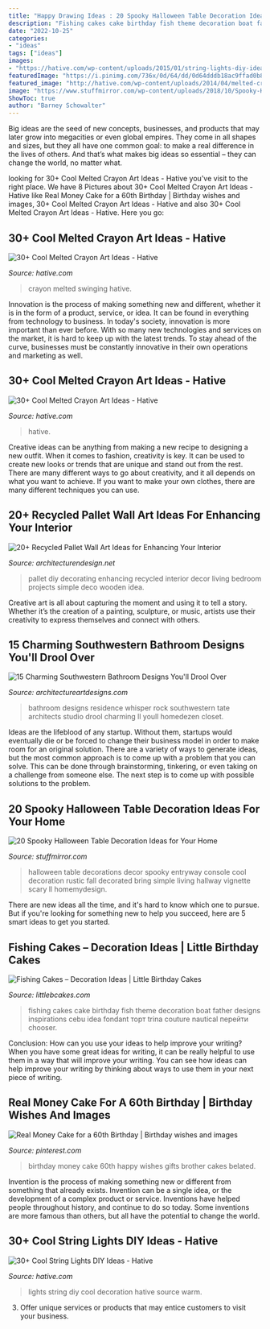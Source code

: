 ```yaml
---
title: "Happy Drawing Ideas : 20 Spooky Halloween Table Decoration Ideas For Your Home"
description: "Fishing cakes cake birthday fish theme decoration boat father designs inspirations cebu idea fondant торт trina couture nautical перейти chooser"
date: "2022-10-25"
categories:
- "ideas"
tags: ["ideas"]
images:
- "https://hative.com/wp-content/uploads/2015/01/string-lights-diy-ideas/29-string-lights-diy-ideas.jpg"
featuredImage: "https://i.pinimg.com/736x/0d/64/dd/0d64dddb18ac9ffad0b8ef50b4332f07.jpg"
featured_image: "http://hative.com/wp-content/uploads/2014/04/melted-crayon-art/10-gymnastics.jpg"
image: "https://www.stuffmirror.com/wp-content/uploads/2018/10/Spooky-Halloween-Table-Decorations14.jpg"
ShowToc: true
author: "Barney Schowalter"
---
```



Big ideas are the seed of new concepts, businesses, and products that may later grow into megacities or even global empires. They come in all shapes and sizes, but they all have one common goal: to make a real difference in the lives of others. And that’s what makes big ideas so essential – they can change the world, no matter what.

	

		
looking for 30+ Cool Melted Crayon Art Ideas - Hative you've visit to the right place. We have 8 Pictures about 30+ Cool Melted Crayon Art Ideas - Hative like Real Money Cake for a 60th Birthday | Birthday wishes and images, 30+ Cool Melted Crayon Art Ideas - Hative and also 30+ Cool Melted Crayon Art Ideas - Hative. Here you go:
		
    
## 30+ Cool Melted Crayon Art Ideas - Hative

<img loading=lazy src="http://hative.com/wp-content/uploads/2014/04/melted-crayon-art/16-girl-swinging.jpg" onerror="this.onerror=null;this.src='https://tse1.mm.bing.net/th?id=OIP.mtToqc8gxJVeDjf_11pDoAHaJ4&amp;pid=15.1';" alt="30+ Cool Melted Crayon Art Ideas - Hative">

_Source: hative.com_

>crayon melted swinging hative. 

	

Innovation is the process of making something new and different, whether it is in the form of a product, service, or idea. It can be found in everything from technology to business. In today's society, innovation is more important than ever before. With so many new technologies and services on the market, it is hard to keep up with the latest trends. To stay ahead of the curve, businesses must be constantly innovative in their own operations and marketing as well.

    
## 30+ Cool Melted Crayon Art Ideas - Hative

<img loading=lazy src="http://hative.com/wp-content/uploads/2014/04/melted-crayon-art/10-gymnastics.jpg" onerror="this.onerror=null;this.src='https://tse1.mm.bing.net/th?id=OIP.znXxIh5UvBw51Ktxt235XgHaJ4&amp;pid=15.1';" alt="30+ Cool Melted Crayon Art Ideas - Hative">

_Source: hative.com_

>hative. 

	

Creative ideas can be anything from making a new recipe to designing a new outfit. When it comes to fashion, creativity is key. It can be used to create new looks or trends that are unique and stand out from the rest. There are many different ways to go about creativity, and it all depends on what you want to achieve. If you want to make your own clothes, there are many different techniques you can use.

    
## 20+ Recycled Pallet Wall Art Ideas For Enhancing Your Interior

<img loading=lazy src="http://cdn.architecturendesign.net/wp-content/uploads/2015/06/AD-Pallet-Wall-Art-9.jpg" onerror="this.onerror=null;this.src='https://tse4.mm.bing.net/th?id=OIP.xZGMJb9Zy_pKMOJAJpu9VgHaLH&amp;pid=15.1';" alt="20+ Recycled Pallet Wall Art Ideas for Enhancing Your Interior">

_Source: architecturendesign.net_

>pallet diy decorating enhancing recycled interior decor living bedroom projects simple deco wooden idea. 

	

Creative art is all about capturing the moment and using it to tell a story. Whether it’s the creation of a painting, sculpture, or music, artists use their creativity to express themselves and connect with others.

    
## 15 Charming Southwestern Bathroom Designs You&#039;ll Drool Over

<img loading=lazy src="http://www.architectureartdesigns.com/wp-content/uploads/2019/05/15-Charming-Southwestern-Bathroom-Designs-Youll-Drool-Over-9.jpg" onerror="this.onerror=null;this.src='https://tse3.mm.bing.net/th?id=OIP.yNVo2B9cDq6fnoYRGLEoPQHaLJ&amp;pid=15.1';" alt="15 Charming Southwestern Bathroom Designs You&#039;ll Drool Over">

_Source: architectureartdesigns.com_

>bathroom designs residence whisper rock southwestern tate architects studio drool charming ll youll homedezen closet. 

	

Ideas are the lifeblood of any startup. Without them, startups would eventually die or be forced to change their business model in order to make room for an original solution. There are a variety of ways to generate ideas, but the most common approach is to come up with a problem that you can solve. This can be done through brainstorming, tinkering, or even taking on a challenge from someone else. The next step is to come up with possible solutions to the problem.

    
## 20 Spooky Halloween Table Decoration Ideas For Your Home

<img loading=lazy src="https://www.stuffmirror.com/wp-content/uploads/2018/10/Spooky-Halloween-Table-Decorations14.jpg" onerror="this.onerror=null;this.src='https://tse1.mm.bing.net/th?id=OIP.r0GEUrdluyVBlN1eR5mCnwHaLH&amp;pid=15.1';" alt="20 Spooky Halloween Table Decoration Ideas for Your Home">

_Source: stuffmirror.com_

>halloween table decorations decor spooky entryway console cool decoration rustic fall decorated bring simple living hallway vignette scary ll homemydesign. 

	

There are new ideas all the time, and it's hard to know which one to pursue. But if you're looking for something new to help you succeed, here are 5 smart ideas to get you started.

    
## Fishing Cakes – Decoration Ideas | Little Birthday Cakes

<img loading=lazy src="http://www.littlebcakes.com/wp-content/uploads/2014/01/Fishing-Cakes-Images.jpg" onerror="this.onerror=null;this.src='https://tse3.mm.bing.net/th?id=OIP.PT8mZGQT0QsOmBA6coadawHaJ4&amp;pid=15.1';" alt="Fishing Cakes – Decoration Ideas | Little Birthday Cakes">

_Source: littlebcakes.com_

>fishing cakes cake birthday fish theme decoration boat father designs inspirations cebu idea fondant торт trina couture nautical перейти chooser. 

	

Conclusion: How can you use your ideas to help improve your writing?
When you have some great ideas for writing, it can be really helpful to use them in a way that will improve your writing. You can see how ideas can help improve your writing by thinking about ways to use them in your next piece of writing.

    
## Real Money Cake For A 60th Birthday | Birthday Wishes And Images

<img loading=lazy src="https://i.pinimg.com/736x/0d/64/dd/0d64dddb18ac9ffad0b8ef50b4332f07.jpg" onerror="this.onerror=null;this.src='https://tse2.mm.bing.net/th?id=OIP.U7E52tQHbwpygCdQlz-qaQHaMX&amp;pid=15.1';" alt="Real Money Cake for a 60th Birthday | Birthday wishes and images">

_Source: pinterest.com_

>birthday money cake 60th happy wishes gifts brother cakes belated. 

	

Invention is the process of making something new or different from something that already exists. Invention can be a single idea, or the development of a complex product or service. Inventions have helped people throughout history, and continue to do so today. Some inventions are more famous than others, but all have the potential to change the world.

    
## 30+ Cool String Lights DIY Ideas - Hative

<img loading=lazy src="https://hative.com/wp-content/uploads/2015/01/string-lights-diy-ideas/29-string-lights-diy-ideas.jpg" onerror="this.onerror=null;this.src='https://tse1.mm.bing.net/th?id=OIP.2odQdrxZhX5lArtTUGVMBgHaJ4&amp;pid=15.1';" alt="30+ Cool String Lights DIY Ideas - Hative">

_Source: hative.com_

>lights string diy cool decoration hative source warm. 

	

3. Offer unique services or products that may entice customers to visit your business.

